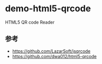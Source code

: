 # demo-html5-qrcode
HTML5 QR code Reader

## 参考

- https://github.com/LazarSoft/jsqrcode
- https://github.com/dwa012/html5-qrcode
